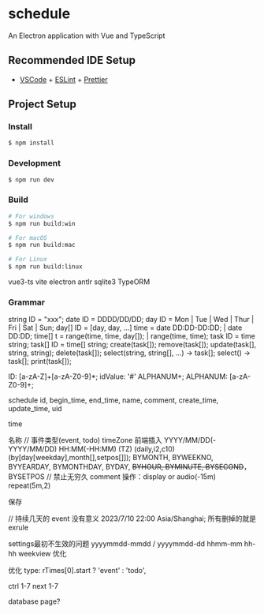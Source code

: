 # schedule

An Electron application with Vue and TypeScript

## Recommended IDE Setup

- [VSCode](https://code.visualstudio.com/) + [ESLint](https://marketplace.visualstudio.com/items?itemName=dbaeumer.vscode-eslint) + [Prettier](https://marketplace.visualstudio.com/items?itemName=esbenp.prettier-vscode)

## Project Setup

### Install

```bash
$ npm install
```

### Development

```bash
$ npm run dev
```

### Build

```bash
# For windows
$ npm run build:win

# For macOS
$ npm run build:mac

# For Linux
$ npm run build:linux
```


vue3-ts vite electron antlr sqlite3 TypeORM


### Grammar
string ID = "xxx";
date ID = DDDD/DD/DD;
day ID = Mon | Tue | Wed | Thur | Fri | Sat | Sun;
day[] ID = [day, day, ...]
time = date DD:DD-DD:DD; | date DD:DD;
time[] t = range(time, time, day[]); | range(time, time);
task ID = time string;
task[] ID = time[] string;
create(task[]);
remove(task[]);
update(task[], string, string);
delete(task[]);
select(string, string[], ...) -> task[];
select() -> task[];
print(task[]);

ID: [a-zA-Z]+[a-zA-Z0-9]*;
idValue: '#' ALPHANUM+;
ALPHANUM: [a-zA-Z0-9]+;


schedule
id, begin_time, end_time, name, comment, create_time, update_time, uid

time

名称
// 事件类型(event, todo)
timeZone 前端插入
YYYY/MM/DD(-YYYY/MM/DD) HH:MM(-HH:MM) (TZ) (daily,i2,c10) (by[day[weekday],month[],setpos[]]);
BYMONTH, BYWEEKNO, BYYEARDAY, BYMONTHDAY, BYDAY, ~~BYHOUR, BYMINUTE, BYSECOND~~，BYSETPOS
// 禁止无穷久
comment
操作：display or audio(-15m) repeat(5m,2)

保存

// 持续几天的 event 没有意义
2023/7/10 22:00 Asia/Shanghai;
所有删掉的就是 exrule

settings最初不生效的问题
yyyymmdd-mmdd / yyyymmdd-dd
hhmm-mm
hh-hh
weekview 优化


优化 type: rTimes[0].start ? 'event' : 'todo',

ctrl 1-7 next 1-7

database page?
